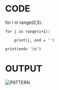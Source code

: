 # CODE

for i in range(0,5):

    for j in range(i+1):
    
        print(j, end = '')
        
    print(end= '\n')



# OUTPUT

![PATTERN](https://github.com/user-attachments/assets/5e8ad437-832b-4c6a-b44f-f1330c2797d2)
